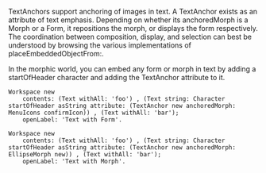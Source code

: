 TextAnchors support anchoring of images in text. A TextAnchor exists as an attribute of text emphasis. Depending on whether its anchoredMorph is a Morph or a Form, it repositions the morph, or displays the form respectively.  The coordination between composition, display, and selection can best be understood by browsing the various implementations of placeEmbeddedObjectFrom:.

In the morphic world, you can embed any form or morph in text by adding a startOfHeader character and adding the TextAnchor attribute to it.

	Workspace new
		contents: (Text withAll: 'foo') , (Text string: Character startOfHeader asString attribute: (TextAnchor new anchoredMorph: MenuIcons confirmIcon)) , (Text withAll: 'bar');
		openLabel: 'Text with Form'.

	Workspace new
		contents: (Text withAll: 'foo') , (Text string: Character startOfHeader asString attribute: (TextAnchor new anchoredMorph: EllipseMorph new)) , (Text withAll: 'bar');
		openLabel: 'Text with Morph'.
